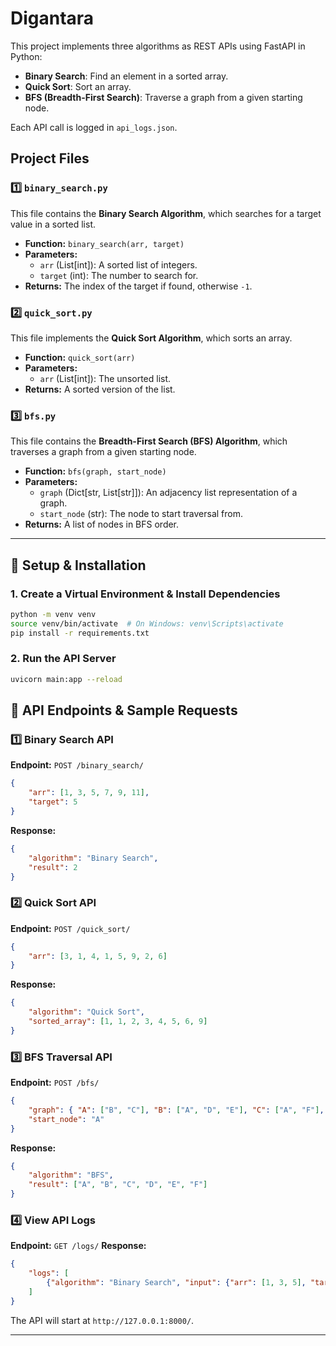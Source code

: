 # Digantara

This project implements three algorithms as REST APIs using FastAPI in Python:
- **Binary Search**: Find an element in a sorted array.
- **Quick Sort**: Sort an array.
- **BFS (Breadth-First Search)**: Traverse a graph from a given starting node.

Each API call is logged in `api_logs.json`.

##  Project Files

### **1️⃣ `binary_search.py`**
This file contains the **Binary Search Algorithm**, which searches for a target value in a sorted list. 
- **Function:** `binary_search(arr, target)`
- **Parameters:**
  - `arr` (List[int]): A sorted list of integers.
  - `target` (int): The number to search for.
- **Returns:** The index of the target if found, otherwise `-1`.

### **2️⃣ `quick_sort.py`**
This file implements the **Quick Sort Algorithm**, which sorts an array.
- **Function:** `quick_sort(arr)`
- **Parameters:**
  - `arr` (List[int]): The unsorted list.
- **Returns:** A sorted version of the list.

### **3️⃣ `bfs.py`**
This file contains the **Breadth-First Search (BFS) Algorithm**, which traverses a graph from a given starting node.
- **Function:** `bfs(graph, start_node)`
- **Parameters:**
  - `graph` (Dict[str, List[str]]): An adjacency list representation of a graph.
  - `start_node` (str): The node to start traversal from.
- **Returns:** A list of nodes in BFS order.

---

## 🚀 Setup & Installation

### **1. Create a Virtual Environment & Install Dependencies**
```bash
python -m venv venv
source venv/bin/activate  # On Windows: venv\Scripts\activate
pip install -r requirements.txt
```
### **2. Run the API Server**
```bash
uvicorn main:app --reload
```

## 📌 API Endpoints & Sample Requests

### **1️⃣ Binary Search API**
**Endpoint:** `POST /binary_search/`
```json
{
    "arr": [1, 3, 5, 7, 9, 11],
    "target": 5
}
```
**Response:**
```json
{
    "algorithm": "Binary Search",
    "result": 2
}
```

### **2️⃣ Quick Sort API**
**Endpoint:** `POST /quick_sort/`
```json
{
    "arr": [3, 1, 4, 1, 5, 9, 2, 6]
}
```
**Response:**
```json
{
    "algorithm": "Quick Sort",
    "sorted_array": [1, 1, 2, 3, 4, 5, 6, 9]
}
```

### **3️⃣ BFS Traversal API**
**Endpoint:** `POST /bfs/`
```json
{
    "graph": { "A": ["B", "C"], "B": ["A", "D", "E"], "C": ["A", "F"], "D": ["B"], "E": ["B", "F"], "F": ["C"] },
    "start_node": "A"
}
```
**Response:**
```json
{
    "algorithm": "BFS",
    "result": ["A", "B", "C", "D", "E", "F"]
}
```

### **4️⃣ View API Logs**
**Endpoint:** `GET /logs/`
**Response:**
```json
{
    "logs": [
        {"algorithm": "Binary Search", "input": {"arr": [1, 3, 5], "target": 5}, "output": 2}
    ]
}
```


The API will start at `http://127.0.0.1:8000/`.

---



